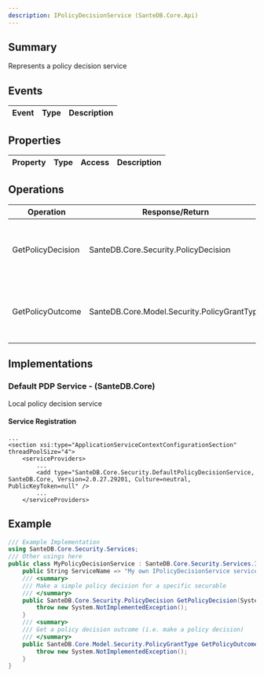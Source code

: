 ```yaml
---
description: IPolicyDecisionService (SanteDB.Core.Api)
---
```


## Summary
Represents a policy decision service

## Events

|Event|Type|Description|
|-|-|-|

## Properties

|Property|Type|Access|Description|
|-|-|-|-|

## Operations

|Operation|Response/Return|Input/Parameter|Description|
|-|-|-|-|
|GetPolicyDecision|SanteDB.Core.Security.PolicyDecision|principal <small style='border:solid 1px #aaa'>System.Security.Principal.IPrincipal</small><br/>securable <small style='border:solid 1px #aaa'>System.Object</small>|Make a simple policy decision for a specific securable|
|GetPolicyOutcome|SanteDB.Core.Model.Security.PolicyGrantType|principal <small style='border:solid 1px #aaa'>System.Security.Principal.IPrincipal</small><br/>policyId <small style='border:solid 1px #aaa'>System.String</small>|Get a policy decision outcome (i.e. make a policy decision)|

## Implementations


### Default PDP Service - (SanteDB.Core)
Local policy decision service

#### Service Registration
```markup
...
<section xsi:type="ApplicationServiceContextConfigurationSection" threadPoolSize="4">
	<serviceProviders>
		...
		<add type="SanteDB.Core.Security.DefaultPolicyDecisionService, SanteDB.Core, Version=2.0.27.29201, Culture=neutral, PublicKeyToken=null" />
		...
	</serviceProviders>
```
## Example
```csharp
/// Example Implementation
using SanteDB.Core.Security.Services;
/// Other usings here
public class MyPolicyDecisionService : SanteDB.Core.Security.Services.IPolicyDecisionService { 
	public String ServiceName => "My own IPolicyDecisionService service";
	/// <summary>
	/// Make a simple policy decision for a specific securable
	/// </summary>
	public SanteDB.Core.Security.PolicyDecision GetPolicyDecision(System.Security.Principal.IPrincipal principal,System.Object securable){
		throw new System.NotImplementedException();
	}
	/// <summary>
	/// Get a policy decision outcome (i.e. make a policy decision)
	/// </summary>
	public SanteDB.Core.Model.Security.PolicyGrantType GetPolicyOutcome(System.Security.Principal.IPrincipal principal,System.String policyId){
		throw new System.NotImplementedException();
	}
}
```
